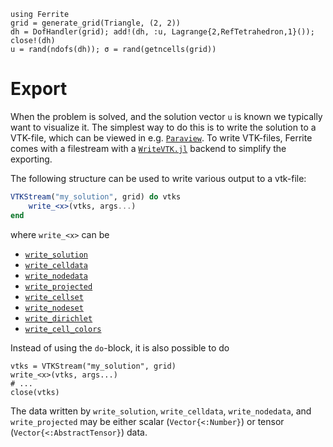 ```@setup export
using Ferrite
grid = generate_grid(Triangle, (2, 2))
dh = DofHandler(grid); add!(dh, :u, Lagrange{2,RefTetrahedron,1}()); close!(dh)
u = rand(ndofs(dh)); σ = rand(getncells(grid))
```

# Export

When the problem is solved, and the solution vector `u` is known we typically
want to visualize it. The simplest way to do this is to write the solution to a
VTK-file, which can be viewed in e.g. [`Paraview`](https://www.paraview.org/).
To write VTK-files, Ferrite comes with a filestream with a 
[`WriteVTK.jl`](https://github.com/jipolanco/WriteVTK.jl) backend to simplify
the exporting.

The following structure can be used to write various output to a vtk-file:

```julia
VTKStream("my_solution", grid) do vtks
    write_<x>(vtks, args...)
end
```
where `write_<x>` can be 

* [`write_solution`](@ref)
* [`write_celldata`](@ref)
* [`write_nodedata`](@ref)
* [`write_projected`](@ref)
* [`write_cellset`](@ref)
* [`write_nodeset`](@ref)
* [`write_dirichlet`](@ref)
* [`write_cell_colors`](@ref)

Instead of using the `do`-block, it is also possible to do
```@example export
vtks = VTKStream("my_solution", grid)
write_<x>(vtks, args...)
# ...
close(vtks)
```

The data written by `write_solution`, `write_celldata`, `write_nodedata`, and `write_projected` may be either scalar (`Vector{<:Number}`) or tensor (`Vector{<:AbstractTensor}`) data. 